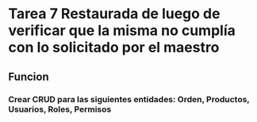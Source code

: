 # Tarea 7 Restaurada de luego de verificar que la misma no cumplía con lo solicitado por el maestro

## Funcion
### Crear CRUD para las siguientes entidades: Orden, Productos, Usuarios, Roles, Permisos
